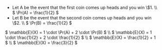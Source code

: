 <ul>
<li> Let A be the event that the first coin comes up heads and you win \$1. \\
$ \Pr(A) = \frac{1}{2} $
	<li> Let B be the event that the second coin comes up heads and you win \$2. \\
	      $ \Pr(B) = \frac{1}{2} $
</ul>
$ \mathbb{E}(X) = 1 \cdot \Pr(A) + 2 \cdot \Pr(B) $ \\
$ \mathbb{E}(X) = 1 \cdot \frac{1}{2} + 2 \cdot \frac{1}{2} $ \\
$ \mathbb{E}(X) = \frac{1}{2} + 1 $ \\
$ \mathbb{E}(X) = \frac{3}{2} $
